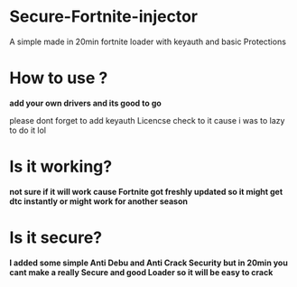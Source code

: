 # Secure-Fortnite-injector
A simple made in 20min fortnite loader with keyauth and basic Protections

# How to use ?

**add your own drivers and its good to go**

please dont forget to add keyauth Licencse check to it cause i was to lazy to do it lol

# Is it working?

**not sure if it will work cause Fortnite got freshly updated so it might get dtc instantly or might work for another season**

# Is it secure?

**I added some simple Anti Debu and Anti Crack Security but in 20min you cant make a really Secure and good Loader so it will be easy to crack**
